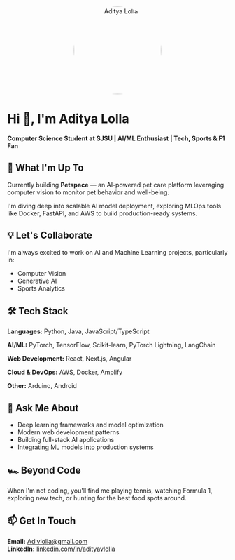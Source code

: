 <div align="center">
  <img src="profile-photo.jpg" alt="Aditya Lolla" width="200" height="200" style="border-radius: 50%; object-fit: cover;" />
</div>

# Hi 👋, I'm Aditya Lolla

**Computer Science Student at SJSU | AI/ML Enthusiast | Tech, Sports & F1 Fan**

## 🚀 What I'm Up To

Currently building **Petspace** — an AI-powered pet care platform leveraging computer vision to monitor pet behavior and well-being.

I'm diving deep into scalable AI model deployment, exploring MLOps tools like Docker, FastAPI, and AWS to build production-ready systems.

## 💡 Let's Collaborate

I'm always excited to work on AI and Machine Learning projects, particularly in:
- Computer Vision
- Generative AI
- Sports Analytics

## 🛠️ Tech Stack

**Languages:** Python, Java, JavaScript/TypeScript

**AI/ML:** PyTorch, TensorFlow, Scikit-learn, PyTorch Lightning, LangChain

**Web Development:** React, Next.js, Angular

**Cloud & DevOps:** AWS, Docker, Amplify

**Other:** Arduino, Android

## 💬 Ask Me About

- Deep learning frameworks and model optimization
- Modern web development patterns
- Building full-stack AI applications
- Integrating ML models into production systems

## 🏎️ Beyond Code

When I'm not coding, you'll find me playing tennis, watching Formula 1, exploring new tech, or hunting for the best food spots around.

## 📫 Get In Touch

**Email:** Adivlolla@gmail.com  
**LinkedIn:** [linkedin.com/in/adityavlolla](https://linkedin.com/in/adityavlolla)
